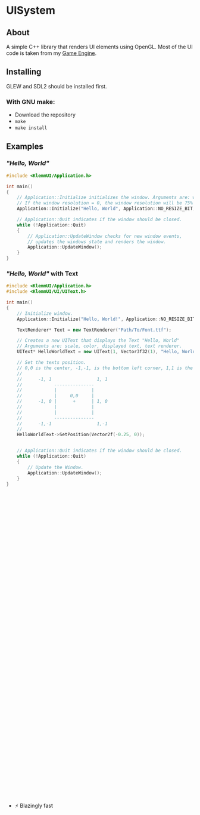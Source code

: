 ﻿# UISystem
## About
A simple C++ library that renders UI elements using OpenGL.
Most of the UI code is taken from my [Game Engine](https://github.com/Legofan0807/Klemmgine).

## Installing

GLEW and SDL2 should be installed first.

### With GNU make:

- Download the repository
- `make`
- `make install`

## Examples
### *"Hello, World"*

```cpp
#include <KlemmUI/Application.h>

int main()
{
	// Application::Initialize initializes the window. Arguments are: window name, window flags, window resolution.
	// If the window resolution = 0, the window resolution will be 75% of the entire screen size.
	Application::Initialize("Hello, World", Application::NO_RESIZE_BIT, Vector2ui(640, 480));

	// Application::Quit indicates if the window should be closed.
	while (!Application::Quit)
	{
		// Application::UpdateWindow checks for new window events,
		// updates the windows state and renders the window.
		Application::UpdateWindow();
	}
}
```
### *"Hello, World"* with Text
```cpp
#include <KlemmUI/Application.h>
#include <KlemmUI/UI/UIText.h>

int main()
{
	// Initialize window.
	Application::Initialize("Hello, World!", Application::NO_RESIZE_BIT, Vector2ui(640, 480));

	TextRenderer* Text = new TextRenderer("Path/To/Font.ttf");

	// Creates a new UIText that displays the Text "Hello, World"
	// Arguments are: scale, color, displayed text, text renderer.
	UIText* HelloWorldText = new UIText(1, Vector3f32(1), "Hello, World", Text);

	// Set the texts position.
	// 0,0 is the center, -1,-1, is the bottom left corner, 1,1 is the upper right corner
	//
	//      -1, 1                 1, 1
	//            ---------------
	//            |             |
	//            |     0,0     |
	//      -1, 0 |      +      | 1, 0
	//            |             |
	//            |             |
	//            ---------------
	//      -1,-1                 1,-1
	//
	HelloWorldText->SetPosition(Vector2f(-0.25, 0));


	// Application::Quit indicates if the window should be closed.
	while (!Application::Quit)
	{
		// Update the Window.
		Application::UpdateWindow();
	}
}
```

<br><br><br><br><br><br><br><br><br><br><br><br>
<br><br><br><br><br><br><br><br><br><br><br><br>
<br><br><br><br><br><br><br><br><br><br><br><br>
<br><br><br><br><br><br><br><br><br><br><br><br>

* ⚡ Blazingly fast